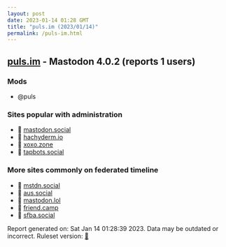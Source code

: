 ```yaml
---
layout: post
date: 2023-01-14 01:28 GMT
title: "puls.im (2023/01/14)"
permalink: /puls-im.html
---
```


## [puls.im](https://puls.im) - Mastodon 4.0.2 (reports 1 users)

### Mods
 * @puls

### Sites popular with administration

* 🐘 [mastodon.social](/mastodon-social.html)
* 🐘 [hachyderm.io](/hachyderm-io.html)
* 🐘 [xoxo.zone](/xoxo-zone.html)
* 🐘 [tapbots.social](/tapbots-social.html)

### More sites commonly on federated timeline

* 🐘 [mstdn.social](/mstdn-social.html)
* 🐘 [aus.social](/aus-social.html)
* 🐘 [mastodon.lol](/mastodon-lol.html)
* 🐘 [friend.camp](/friend-camp.html)
* 🐘 [sfba.social](/sfba-social.html)

Report generated on: Sat Jan 14 01:28:39 2023. Data may be outdated or incorrect.
Ruleset version: [🧁](/version-cupcake)
